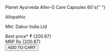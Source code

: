 <div>
                  <div className={style.productImage}>
                    <img
                      src="https://www.netmeds.com/images/product-v1/150x150/825050/kerala_ayurveda_biogest_tablet_pack_of_10_x_10s_0_1.jpg"
                      alt=""
                    />
                  </div>
                  <p className={style.productTitle}>
                    Planet Ayurveda Aller-G Care Capsules 60's{" "}
                  </p>
                  <span className={style.productCategory}>Allopathic</span>
                  <p className={style.productMenufec}>Mkt: Dabur India Ltd</p>
                  <div className={style.productSellingPrice}>
                    <span>Best price* </span>
                    <span className={style.productSellingp}>₹ {200.87} </span>
                  </div>
                  <div className={style.productCostPrice}>
                    <span>MRP </span>
                    <span className={style.productCP}> Rs {200.87} </span>
                  </div>
                  <button className={style.productCartButton}>ADD TO CART</button>
                </div>